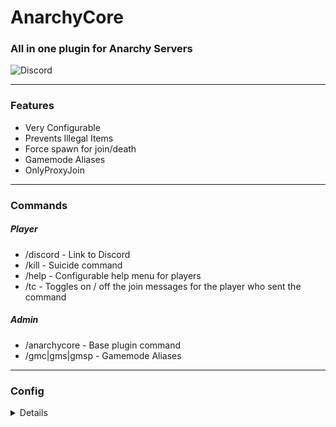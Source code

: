 # AnarchyCore
### All in one plugin for Anarchy Servers
![Discord](https://img.shields.io/discord/801552028504555550?label=Discord)
___

### Features

* Very Configurable
* Prevents Illegal Items
* Force spawn for join/death
* Gamemode Aliases
* OnlyProxyJoin

___

### Commands
##### Player
* /discord \- Link to Discord
* /kill \- Suicide command
* /help \- Configurable help menu for players
* /tc \- Toggles on / off the join messages for the player who sent the command
##### Admin
* /anarchycore \- Base plugin command
* /gmc|gms|gmsp \- Gamemode Aliases
___

### Config
<details>

```yml
prefix: "&8[&2&lAnarchy&4&lCore&r&8]&r "
gamemode-aliases:
  enabled: true
toggle-connection-msgs:
  enabled: true
  on-msg: "&aConnection messages are now SHOWN"
  off-msg: "&cConnection messages are now HIDDEN"
connection-messages:
  first-join-message: "&b%player% joined for the first time"
  join-message: "&7%player% joined the game"
  quit-message: "&7%player% has left the game"
help:
  enabled: true
  message:
    - "&6-----------------------------------------------------"
    - "&3/spawn teleport to spawn"
    - "&3/toggleconnectionmsgs to toggle join and leave messages."
    - "&3/kill to kill yourself."
    - "&6-----------------------------------------------------"
kill:
  enabled: true
only-proxy-join:
  enabled: true
  whitelist:
    - 127.0.0.1
  kick-message: '&cYou have to join through the proxy.'
illegal-items:
  remove-overstacked: true
  remove-potions: true
  checks:
    chunk-load: true
    inventory: true
    pickup: true
    hopper-move: true
    block-place: true
  blacklist:
    - "BEDROCK"
    - "COMMAND_REPEATING"
    - "COMMAND_MINECART"
    - "COMMAND_CHAIN"
    - "COMMAND"
    - "ENDER_PORTAL_FRAME"
    - "KNOWLEDGE_BOOK"
    - "MOB_SPAWNER"
    - "PORTAL"
    - "STRUCTURE_BLOCK"
    - "STRUCTURE_VOID"
```
</details>
